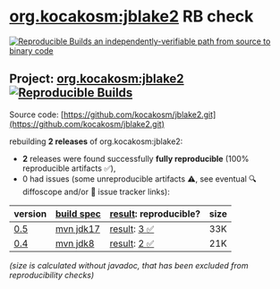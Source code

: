 [org.kocakosm:jblake2](https://central.sonatype.com/artifact/org.kocakosm/jblake2/versions) RB check
=======

[![Reproducible Builds](https://reproducible-builds.org/images/logos/rb.svg) an independently-verifiable path from source to binary code](https://reproducible-builds.org/)

## Project: [org.kocakosm:jblake2](https://central.sonatype.com/artifact/org.kocakosm/jblake2/versions) [![Reproducible Builds](https://img.shields.io/endpoint?url=https://raw.githubusercontent.com/jvm-repo-rebuild/reproducible-central/master/content/org/kocakosm/jblake2/badge.json)](https://github.com/jvm-repo-rebuild/reproducible-central/blob/master/content/org/kocakosm/jblake2/README.md)

Source code: [https://github.com/kocakosm/jblake2.git](https://github.com/kocakosm/jblake2.git)

rebuilding **2 releases** of org.kocakosm:jblake2:
- **2** releases were found successfully **fully reproducible** (100% reproducible artifacts :white_check_mark:),
- 0 had issues (some unreproducible artifacts :warning:, see eventual :mag: diffoscope and/or :memo: issue tracker links):

| version | [build spec](/BUILDSPEC.md) | [result](https://reproducible-builds.org/docs/jvm/): reproducible? | size |
| -- | --------- | ------ | -- |
| [0.5](https://central.sonatype.com/artifact/org.kocakosm/jblake2/0.5/pom) | [mvn jdk17](jblake2-0.5.buildspec) | [result](jblake2-0.5.buildinfo): [3 :white_check_mark: ](jblake2-0.5.buildcompare) | 33K |
| [0.4](https://central.sonatype.com/artifact/org.kocakosm/jblake2/0.4/pom) | [mvn jdk8](jblake2-0.4.buildspec) | [result](jblake2-0.4.buildinfo): [2 :white_check_mark: ](jblake2-0.4.buildcompare) | 21K |

<i>(size is calculated without javadoc, that has been excluded from reproducibility checks)</i>
